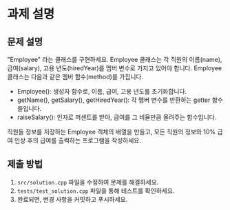 # 과제 설명

## 문제 설명
"Employee" 라는 클래스를 구현하세요. Employee 클래스는 각 직원의 이름(name), 급여(salary), 고용 년도(hiredYear)를 멤버 변수로 가지고 있어야 합니다. Employee 클래스는 다음과 같은 멤버 함수(method)를 가집니다.

- Employee(): 생성자 함수로, 이름, 급여, 고용 년도를 초기화합니다.
- getName(), getSalary(), getHiredYear(): 각 멤버 변수를 반환하는 getter 함수들입니다.
- raiseSalary(): 인자로 퍼센트를 받아, 급여를 그 비율만큼 올려주는 함수입니다.

직원들 정보를 저장하는 Employee 객체의 배열을 만들고, 모든 직원의 정보와 10% 급여 인상 후의 급여를 출력하는 프로그램을 작성하세요.

## 제출 방법
1. `src/solution.cpp` 파일을 수정하여 문제를 해결하세요.
2. `tests/test_solution.cpp` 파일을 통해 테스트를 확인하세요.
3. 완료되면, 변경 사항을 커밋하고 푸시하세요.
